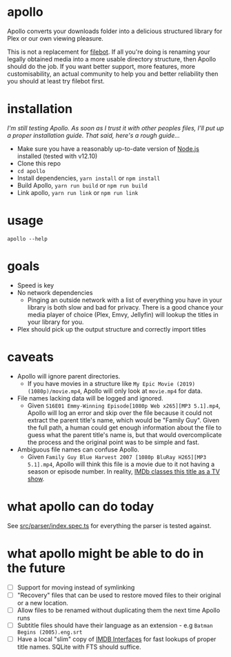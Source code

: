 # apollo

Apollo converts your downloads folder into a delicious structured library for Plex or our own viewing pleasure.

This is not a replacement for [filebot](filebot.net). If all you're doing is renaming your legally obtained media into a more usable directory structure, then Apollo should do the job. If you want better support, more features, more customisability, an actual community to help you and better reliability then you should at least try filebot first.

# installation

_I'm still testing Apollo. As soon as I trust it with other peoples files, I'll put up a proper installation guide. That said, here's a rough guide..._

- Make sure you have a reasonably up-to-date version of [Node.js](https://nodejs.org/en/) installed (tested with v12.10)
- Clone this repo
- `cd apollo`
- Install dependencies, `yarn install` or `npm install`
- Build Apollo, `yarn run build` or `npm run build`
- Link apollo, `yarn run link` or `npm run link`

# usage

`apollo --help`

# goals

- Speed is key
- No network dependencies
  - Pinging an outside network with a list of everything you have in your library is both slow and bad for privacy. There is a good chance your media player of choice (Plex, Emvy, Jellyfin) will lookup the titles in your library for you.
- Plex should pick up the output structure and correctly import titles

# caveats

- Apollo will ignore parent directories.
  - If you have movies in a structure like `My Epic Movie (2019) (1080p)/movie.mp4`, Apollo will only look at `movie.mp4` for data.
- File names lacking data will be logged and ignored.
  - Given `S16E01 Emmy-Winning Episode[1080p Web x265][MP3 5.1].mp4`, Apollo will log an error and skip over the file because it could not extract the parent title's name, which would be "Family Guy". Given the full path, a human could get enough information about the file to guess what the parent title's name is, but that would overcomplicate the process and the original point was to be simple and fast.
- Ambiguous file names can confuse Apollo.
  - Given `Family Guy Blue Harvest 2007 [1080p BluRay H265][MP3 5.1].mp4`, Apollo will think this file is a movie due to it not having a season or episode number. In reality, [IMDb classes this title as a TV show](https://www.imdb.com/title/tt0888817/).

# what apollo can do today

See [src/parser/index.spec.ts](src/parser/index.spec.ts) for everything the parser is tested against.

# what apollo might be able to do in the future

- [ ] Support for moving instead of symlinking
- [ ] "Recovery" files that can be used to restore moved files to their original or a new location.
- [ ] Allow files to be renamed without duplicating them the next time Apollo runs
- [ ] Subtitle files should have their language as an extension - e.g `Batman Begins (2005).eng.srt`
- [ ] Have a local "slim" copy of [IMDB Interfaces](https://www.imdb.com/interfaces/) for fast lookups of proper title names. SQLite with FTS should suffice.
